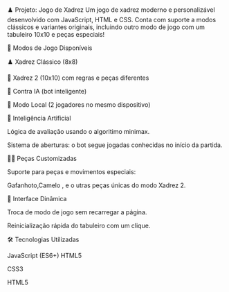 ♟️ Projeto: Jogo de Xadrez 
Um jogo de xadrez moderno e personalizável desenvolvido com JavaScript, HTML e CSS. Conta com suporte a modos clássicos e variantes originais, incluindo outro modo de jogo  com um tabuleiro 10x10 e peças especiais!

🧩 Modos de Jogo Disponíveis

♟️ Xadrez Clássico (8x8)

🧬 Xadrez 2 (10x10) com regras e peças diferentes

🤖 Contra IA (bot inteligente)

👥 Modo Local (2 jogadores no mesmo dispositivo)

🧠 Inteligência Artificial

Lógica de avaliação usando o algoritimo minimax.

Sistema de aberturas: o bot segue jogadas conhecidas no início da partida.

🧙‍♂️ Peças Customizadas

Suporte para peças e movimentos especiais:

Gafanhoto,Camelo , e o utras peças únicas do modo Xadrez 2.

🔄 Interface Dinâmica

Troca de modo de jogo sem recarregar a página.

Reinicialização rápida do tabuleiro com um clique.

🛠️ Tecnologias Utilizadas

JavaScript (ES6+)
HTML5

CSS3

HTML5

